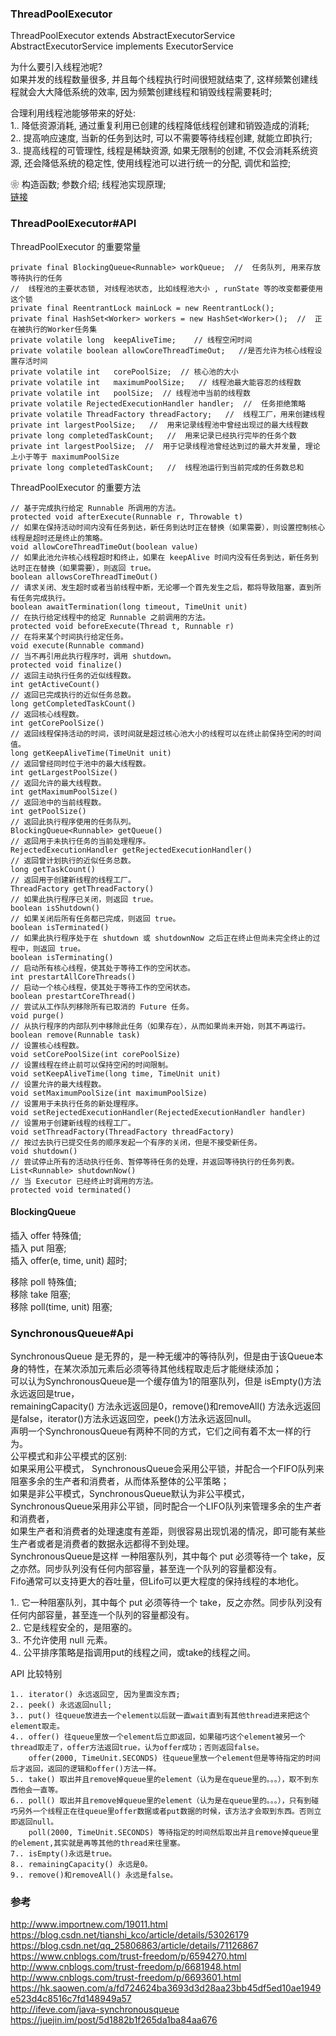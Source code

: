 ### ThreadPoolExecutor
ThreadPoolExecutor extends AbstractExecutorService  
AbstractExecutorService implements ExecutorService  

为什么要引入线程池呢?  
如果并发的线程数量很多,  并且每个线程执行时间很短就结束了, 这样频繁创建线程就会大大降低系统的效率, 因为频繁创建线程和销毁线程需要耗时;  

合理利用线程池能够带来的好处:  
1.. 降低资源消耗, 通过重复利用已创建的线程降低线程创建和销毁造成的消耗;  
2.. 提高响应速度, 当新的任务到达时, 可以不需要等待线程创建, 就能立即执行;  
3.. 提高线程的可管理性, 线程是稀缺资源, 如果无限制的创建, 不仅会消耗系统资源, 还会降低系统的稳定性, 使用线程池可以进行统一的分配, 调优和监控;  


❀ 构造函数;  参数介绍;  线程池实现原理;  
[链接](tpe_mechanism.md)   


### ThreadPoolExecutor#API  
ThreadPoolExecutor 的重要常量  
```
private final BlockingQueue<Runnable> workQueue;  //  任务队列, 用来存放等待执行的任务  
//  线程池的主要状态锁, 对线程池状态, 比如线程池大小 , runState 等的改变都要使用这个锁  
private final ReentrantLock mainLock = new ReentrantLock();  
private final HashSet<Worker> workers = new HashSet<Worker>();  //  正在被执行的Worker任务集    
private volatile long  keepAliveTime;    // 线程空闲时间     
private volatile boolean allowCoreThreadTimeOut;   //是否允许为核心线程设置存活时间  
private volatile int   corePoolSize;  // 核心池的大小  
private volatile int   maximumPoolSize;   // 线程池最大能容忍的线程数  
private volatile int   poolSize;  // 线程池中当前的线程数  
private volatile RejectedExecutionHandler handler;  //  任务拒绝策略  
private volatile ThreadFactory threadFactory;   //  线程工厂，用来创建线程  
private int largestPoolSize;   //  用来记录线程池中曾经出现过的最大线程数   
private long completedTaskCount;   //  用来记录已经执行完毕的任务个数  
private int largestPoolSize;  //  用于记录线程池曾经达到过的最大并发量, 理论上小于等于 maximumPoolSize  
private long completedTaskCount;   //  线程池运行到当前完成的任务数总和  
```
ThreadPoolExecutor 的重要方法    
```
// 基于完成执行给定 Runnable 所调用的方法。
protected void afterExecute(Runnable r, Throwable t)
// 如果在保持活动时间内没有任务到达，新任务到达时正在替换（如果需要），则设置控制核心线程是超时还是终止的策略。
void allowCoreThreadTimeOut(boolean value)
// 如果此池允许核心线程超时和终止，如果在 keepAlive 时间内没有任务到达，新任务到达时正在替换（如果需要），则返回 true。
boolean allowsCoreThreadTimeOut()
// 请求关闭、发生超时或者当前线程中断，无论哪一个首先发生之后，都将导致阻塞，直到所有任务完成执行。
boolean awaitTermination(long timeout, TimeUnit unit)
// 在执行给定线程中的给定 Runnable 之前调用的方法。
protected void beforeExecute(Thread t, Runnable r)
// 在将来某个时间执行给定任务。
void execute(Runnable command)
// 当不再引用此执行程序时，调用 shutdown。
protected void finalize()
// 返回主动执行任务的近似线程数。
int getActiveCount()
// 返回已完成执行的近似任务总数。
long getCompletedTaskCount()
// 返回核心线程数。
int getCorePoolSize()
// 返回线程保持活动的时间，该时间就是超过核心池大小的线程可以在终止前保持空闲的时间值。
long getKeepAliveTime(TimeUnit unit)
// 返回曾经同时位于池中的最大线程数。
int getLargestPoolSize()
// 返回允许的最大线程数。
int getMaximumPoolSize()
// 返回池中的当前线程数。
int getPoolSize()
// 返回此执行程序使用的任务队列。
BlockingQueue<Runnable> getQueue()
// 返回用于未执行任务的当前处理程序。
RejectedExecutionHandler getRejectedExecutionHandler()
// 返回曾计划执行的近似任务总数。
long getTaskCount()
// 返回用于创建新线程的线程工厂。
ThreadFactory getThreadFactory()
// 如果此执行程序已关闭，则返回 true。
boolean isShutdown()
// 如果关闭后所有任务都已完成，则返回 true。
boolean isTerminated()
// 如果此执行程序处于在 shutdown 或 shutdownNow 之后正在终止但尚未完全终止的过程中，则返回 true。
boolean isTerminating()
// 启动所有核心线程，使其处于等待工作的空闲状态。
int prestartAllCoreThreads()
// 启动一个核心线程，使其处于等待工作的空闲状态。
boolean prestartCoreThread()
// 尝试从工作队列移除所有已取消的 Future 任务。
void purge()
// 从执行程序的内部队列中移除此任务（如果存在），从而如果尚未开始，则其不再运行。
boolean remove(Runnable task)
// 设置核心线程数。
void setCorePoolSize(int corePoolSize)
// 设置线程在终止前可以保持空闲的时间限制。
void setKeepAliveTime(long time, TimeUnit unit)
// 设置允许的最大线程数。
void setMaximumPoolSize(int maximumPoolSize)
// 设置用于未执行任务的新处理程序。
void setRejectedExecutionHandler(RejectedExecutionHandler handler)
// 设置用于创建新线程的线程工厂。
void setThreadFactory(ThreadFactory threadFactory)
// 按过去执行已提交任务的顺序发起一个有序的关闭，但是不接受新任务。
void shutdown()
// 尝试停止所有的活动执行任务、暂停等待任务的处理，并返回等待执行的任务列表。
List<Runnable> shutdownNow()
// 当 Executor 已经终止时调用的方法。
protected void terminated()
```
#### BlockingQueue  
插入  offer  特殊值;  
插入  put     阻塞;  
插入  offer(e, time, unit)  超时;   

移除  poll   特殊值;  
移除  take  阻塞;  
移除  poll(time, unit)  阻塞;  



### SynchronousQueue#Api  
SynchronousQueue 是无界的，是一种无缓冲的等待队列，但是由于该Queue本身的特性，在某次添加元素后必须等待其他线程取走后才能继续添加；  
可以认为SynchronousQueue是一个缓存值为1的阻塞队列，但是 isEmpty()方法永远返回是true，  
remainingCapacity() 方法永远返回是0，remove()和removeAll() 方法永远返回是false，iterator()方法永远返回空，peek()方法永远返回null。    
声明一个SynchronousQueue有两种不同的方式，它们之间有着不太一样的行为。  
公平模式和非公平模式的区别:   
如果采用公平模式， SynchronousQueue会采用公平锁，并配合一个FIFO队列来阻塞多余的生产者和消费者，从而体系整体的公平策略；    
如果是非公平模式，SynchronousQueue默认为非公平模式，SynchronousQueue采用非公平锁，同时配合一个LIFO队列来管理多余的生产者和消费者，  
    如果生产者和消费者的处理速度有差距，则很容易出现饥渴的情况，即可能有某些生产者或者是消费者的数据永远都得不到处理。  
SynchronousQueue是这样 一种阻塞队列，其中每个 put 必须等待一个 take，反之亦然。同步队列没有任何内部容量，甚至连一个队列的容量都没有。  
Fifo通常可以支持更大的吞吐量，但Lifo可以更大程度的保持线程的本地化。  
 
1.. 它一种阻塞队列，其中每个 put 必须等待一个 take，反之亦然。同步队列没有任何内部容量，甚至连一个队列的容量都没有。    
2.. 它是线程安全的，是阻塞的。  
3.. 不允许使用 null 元素。  
4.. 公平排序策略是指调用put的线程之间，或take的线程之间。  

API 比较特别  
```
1.. iterator() 永远返回空, 因为里面没东西;  
2.. peek() 永远返回null;  
3.. put() 往queue放进去一个element以后就一直wait直到有其他thread进来把这个element取走。  
4.. offer() 往queue里放一个element后立即返回，如果碰巧这个element被另一个thread取走了，offer方法返回true，认为offer成功；否则返回false。   
    offer(2000, TimeUnit.SECONDS) 往queue里放一个element但是等待指定的时间后才返回，返回的逻辑和offer()方法一样。    
5.. take() 取出并且remove掉queue里的element（认为是在queue里的。。。），取不到东西他会一直等。  
6.. poll() 取出并且remove掉queue里的element（认为是在queue里的。。。），只有到碰巧另外一个线程正在往queue里offer数据或者put数据的时候，该方法才会取到东西。否则立即返回null。  
    poll(2000, TimeUnit.SECONDS) 等待指定的时间然后取出并且remove掉queue里的element,其实就是再等其他的thread来往里塞。  
7.. isEmpty()永远是true。  
8.. remainingCapacity() 永远是0。   
9.. remove()和removeAll() 永远是false。  
```
### 参考  
http://www.importnew.com/19011.html  
https://blog.csdn.net/tianshi_kco/article/details/53026179    
https://blog.csdn.net/qq_25806863/article/details/71126867  
https://www.cnblogs.com/trust-freedom/p/6594270.html  
http://www.cnblogs.com/trust-freedom/p/6681948.html  
http://www.cnblogs.com/trust-freedom/p/6693601.html  
https://hk.saowen.com/a/fd724624ba3693d3d28aa23bb45df5ed10ae1949e523d4c8516c7fd148949a57  
http://ifeve.com/java-synchronousqueue  
https://juejin.im/post/5d1882b1f265da1ba84aa676  

